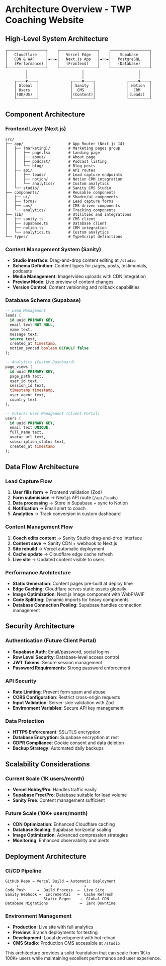 # Architecture Overview - TWP Coaching Website

## High-Level System Architecture

```
┌─────────────────┐    ┌─────────────────┐    ┌─────────────────┐
│   Cloudflare    │    │   Vercel Edge   │    │    Supabase     │
│   CDN & WAF     │◄──►│   Next.js App   │◄──►│   PostgreSQL    │
│   (Performance) │    │   (Frontend)    │    │   (Database)    │
└─────────────────┘    └─────────────────┘    └─────────────────┘
         │                        │                        │
         │                        │                        │
    ┌────▼────┐              ┌────▼────┐              ┌────▼────┐
    │ Global  │              │ Sanity  │              │ Notion  │
    │ Users   │              │  CMS    │              │  CRM    │
    │(UK/US)  │              │(Content)│              │(Leads)  │
    └─────────┘              └─────────┘              └─────────┘
```

## Component Architecture

### **Frontend Layer (Next.js)**
```
src/
├── app/                    # App Router (Next.js 14)
│   ├── (marketing)/        # Marketing pages group
│   │   ├── page.tsx        # Landing page
│   │   ├── about/          # About page
│   │   ├── podcast/        # Podcast listing
│   │   └── blog/           # Blog posts
│   ├── api/                # API routes
│   │   ├── leads/          # Lead capture endpoints
│   │   ├── notion/         # Notion CRM integration
│   │   └── analytics/      # Custom analytics
│   └── studio/             # Sanity CMS Studio
├── components/             # Reusable components
│   ├── ui/                 # Shadcn/ui components
│   ├── forms/              # Lead capture forms
│   ├── cms/                # CMS-driven components
│   └── analytics/          # Tracking components
├── lib/                    # Utilities and integrations
│   ├── sanity.ts           # CMS client
│   ├── supabase.ts         # Database client
│   ├── notion.ts           # CRM integration
│   └── analytics.ts        # Custom analytics
└── types/                  # TypeScript definitions
```

### **Content Management System (Sanity)**
- **Studio Interface**: Drag-and-drop content editing at `/studio`
- **Schema Definition**: Content types for pages, posts, testimonials, podcasts
- **Media Management**: Image/video uploads with CDN integration
- **Preview Mode**: Live preview of content changes
- **Version Control**: Content versioning and rollback capabilities

### **Database Schema (Supabase)**
```sql
-- Lead Management
leads (
  id uuid PRIMARY KEY,
  email text NOT NULL,
  name text,
  message text,
  source text,
  created_at timestamp,
  notion_synced boolean DEFAULT false
);

-- Analytics (Custom Dashboard)
page_views (
  id uuid PRIMARY KEY,
  page_path text,
  user_id text,
  session_id text,
  timestamp timestamp,
  user_agent text,
  country text
);

-- Future: User Management (Client Portal)
users (
  id uuid PRIMARY KEY,
  email text UNIQUE,
  full_name text,
  avatar_url text,
  subscription_status text,
  created_at timestamp
);
```

## Data Flow Architecture

### **Lead Capture Flow**
1. **User fills form** → Frontend validation (Zod)
2. **Form submission** → Next.js API route (`/api/leads`)
3. **Data processing** → Store in Supabase + sync to Notion
4. **Notification** → Email alert to coach
5. **Analytics** → Track conversion in custom dashboard

### **Content Management Flow**
1. **Coach edits content** → Sanity Studio drag-and-drop interface
2. **Content save** → Sanity CDN + webhook to Next.js
3. **Site rebuild** → Vercel automatic deployment
4. **Cache update** → Cloudflare edge cache refresh
5. **Live site** → Updated content visible to users

### **Performance Architecture**
- **Static Generation**: Content pages pre-built at deploy time
- **Edge Caching**: Cloudflare serves static assets globally
- **Image Optimization**: Next.js Image component with WebP/AVIF
- **Code Splitting**: Dynamic imports for heavy components
- **Database Connection Pooling**: Supabase handles connection management

## Security Architecture

### **Authentication (Future Client Portal)**
- **Supabase Auth**: Email/password, social logins
- **Row Level Security**: Database-level access control
- **JWT Tokens**: Secure session management
- **Password Requirements**: Strong password enforcement

### **API Security**
- **Rate Limiting**: Prevent form spam and abuse
- **CORS Configuration**: Restrict cross-origin requests
- **Input Validation**: Server-side validation with Zod
- **Environment Variables**: Secure API key management

### **Data Protection**
- **HTTPS Enforcement**: SSL/TLS encryption
- **Database Encryption**: Supabase encryption at rest
- **GDPR Compliance**: Cookie consent and data deletion
- **Backup Strategy**: Automated daily backups

## Scalability Considerations

### **Current Scale (1K users/month)**
- **Vercel Hobby/Pro**: Handles traffic easily
- **Supabase Free/Pro**: Database suitable for lead volume
- **Sanity Free**: Content management sufficient

### **Future Scale (10K+ users/month)**
- **CDN Optimization**: Enhanced Cloudflare caching
- **Database Scaling**: Supabase horizontal scaling
- **Image Optimization**: Advanced compression strategies
- **Monitoring**: Enhanced observability and alerts

## Deployment Architecture

### **CI/CD Pipeline**
```
GitHub Repo → Vercel Build → Automatic Deployment
     ↓              ↓              ↓
Code Push     →  Build Process  →  Live Site
Sanity Webhook →  Incremental   →  Cache Refresh
     ↓           Static Regen    →  Global CDN
Database Migrations              →  Zero Downtime
```

### **Environment Management**
- **Production**: Live site with full analytics
- **Preview**: Branch deployments for testing
- **Development**: Local development with hot reload
- **CMS Studio**: Production CMS accessible at `/studio`

This architecture provides a solid foundation that can scale from 1K to 100K+ users while maintaining excellent performance and user experience.